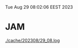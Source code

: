 Tue Aug 29 08:02:06 EEST 2023
# JAM
<a href='./cache/202308/29_08.log'>./cache/202308/29_08.log</a>
